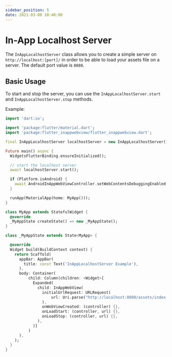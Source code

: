 ```yaml
---
sidebar_position: 5
date: 2021-03-08 10:48:00
---
```


# In-App Localhost Server

The `InAppLocalhostServer` class allows you to create a simple server on `http://localhost:[port]/` in order to be able to load your assets file on a server. The default port value is `8080`.

## Basic Usage

To start and stop the server, you can use the `InAppLocalhostServer.start` and `InAppLocalhostServer.stop` methods.

Example:
```dart
import 'dart:io';

import 'package:flutter/material.dart';
import 'package:flutter_inappwebview/flutter_inappwebview.dart';

final InAppLocalhostServer localhostServer = new InAppLocalhostServer();

Future main() async {
  WidgetsFlutterBinding.ensureInitialized();

  // start the localhost server
  await localhostServer.start();

  if (Platform.isAndroid) {
    await AndroidInAppWebViewController.setWebContentsDebuggingEnabled(true);
  }

  runApp(MaterialApp(home: MyApp()));
}

class MyApp extends StatefulWidget {
  @override
  _MyAppState createState() => new _MyAppState();
}

class _MyAppState extends State<MyApp> {

  @override
  Widget build(BuildContext context) {
    return Scaffold(
      appBar: AppBar(
        title: const Text('InAppLocalhostServer Example'),
      ),
      body: Container(
          child: Column(children: <Widget>[
            Expanded(
              child: InAppWebView(
                initialUrlRequest: URLRequest(
                    url: Uri.parse("http://localhost:8080/assets/index.html")
                ),
                onWebViewCreated: (controller) {},
                onLoadStart: (controller, url) {},
                onLoadStop: (controller, url) {},
              ),
            )]
          )
      ),
    );
  }
}
```
